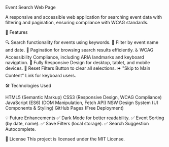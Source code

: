 Event Search Web Page

A responsive and accessible web application for searching event data with filtering and pagination, ensuring compliance with WCAG standards.

🚀 Features

🔍 Search functionality for events using keywords.
📅 Filter by event name and date.
📄 Pagination for browsing search results efficiently.
♿ WCAG Accessibility Compliance, including ARIA landmarks and keyboard navigation.
📱 Fully Responsive Design for desktop, tablet, and mobile devices.
🎯 Reset Filters Button to clear all selections.
⏩ "Skip to Main Content" Link for keyboard users.

🛠️ Technologies Used

HTML5 (Semantic Markup)
CSS3 (Responsive Design, WCAG Compliance)
JavaScript (ES6) (DOM Manipulation, Fetch API)
NSW Design System (UI Components & Styling)
GitHub Pages (Free Deployment)

💡 Future Enhancements
✅ Dark Mode for better readability.
✅ Event Sorting (by date, name).
✅ Save Filters (local storage).
✅ Search Suggestion Autocomplete.

📜 License
This project is licensed under the MIT License.
